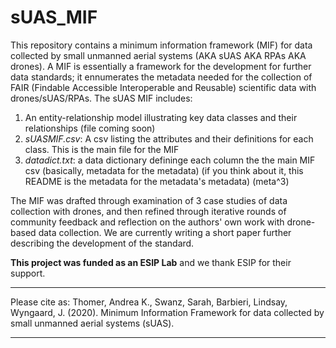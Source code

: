 # sUAS_MIF
This repository contains a minimum information framework (MIF) for data collected by small unmanned aerial systems (AKA sUAS AKA RPAs AKA drones).  A MIF is essentially a framework for the development for further data standards; it ennumerates the metadata needed for the collection of FAIR (Findable Accessible Interoperable and Reusable) scientific data with drones/sUAS/RPAs. The sUAS MIF includes:

1) An entity-relationship model illustrating key data classes and their relationships (file coming soon)
2) _sUASMIF.csv_: A csv listing the attributes and their definitions for each class. This is the main file for the MIF
3) _datadict.txt_: a data dictionary defininge each column the the main MIF csv (basically, metadata for the metadata) (if you think about it, this README is the metadata for the metadata's metadata) (meta^3)


The MIF was drafted through examination of 3 case studies of data collection with drones, and then refined through iterative rounds of community feedback and reflection on the authors' own work with drone-based data collection.  We are currently writing a short paper further describing the development of the standard.

**This project was funded as an ESIP Lab** and we thank ESIP for their support.

------

Please cite as: Thomer, Andrea K., Swanz, Sarah, Barbieri, Lindsay, Wyngaard, J. (2020). Minimum Information Framework for data collected by small unmanned aerial systems (sUAS). 

------


